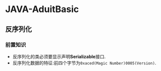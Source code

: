 # JAVA-AduitBasic
## 反序列化
### 前置知识
* 反序列化的类必须要显示声明**Serializable**接口.
* 反序列化数据的特征:前四个字节为`0xaced(Magic Number)0005(Version)`.